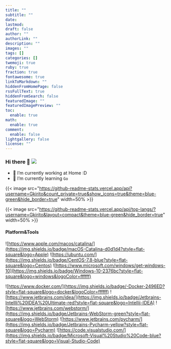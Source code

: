 ```yaml
---
title: ""
subtitle: ""
date: 
lastmod: 
draft: false
author: ""
authorLink: ""
description: ""
images: ""
tags: []
categories: []
twemoji: true
ruby: true
fraction: true
fontawesome: true
linkToMarkdown: ""
hiddenFromHomePage: false
rssFullText: true
hiddenFromSearch: false
featuredImage: ""
featuredImagePreview: ""
toc:
  enable: true
math:
  enable: true
comment:
  enable: false
lightgallery: false
license: ""
---
```

### Hi there 👋 ![](https://komarev.com/ghpvc/?username=Gkirito&style=flat-square&color=brightgreen)
- 🔭 I’m currently working at Home :D
- 🌱 I’m currently learning `Go`
<!--
**Gkirito/Gkirito** is a ✨ _special_ ✨ repository because its `README.md` (this file) appears on your GitHub profile.

Here are some ideas to get you started:

- 🔭 I’m currently working on ...
- 🌱 I’m currently learning ...
- 👯 I’m looking to collaborate on ...
- 🤔 I’m looking for help with ...
- 💬 Ask me about ...
- 📫 How to reach me: ...
- 😄 Pronouns: ...
- ⚡ Fun fact: ...
-->

{{< image src="https://github-readme-stats.vercel.app/api?username=Gkirito&count_private=true&show_icons=true&theme=blue-green&hide_border=true" width=50% >}}

{{< image src="https://github-readme-stats.vercel.app/api/top-langs/?username=Gkirito&layout=compact&theme=blue-green&hide_border=true" width=50% >}}


#### Platform&Tools

![https://www.apple.com/macos/catalina/](https://img.shields.io/badge/macOS-Catalina-d0d1d4?style=flat-square&logo=Apple)
![https://ubuntu.com/](https://img.shields.io/badge/CentOS-7.8-blue?style=flat-square&logo=Centos)
![https://www.microsoft.com/windows/get-windows-10](https://img.shields.io/badge/Windows-10-2376bc?style=flat-square&logo=windows&logoColor=ffffff)


![https://www.docker.com/](https://img.shields.io/badge/-Docker-2496ED?style=flat-square&logo=docker&logoColor=ffffff)
![https://www.jetbrains.com/idea/](https://img.shields.io/badge/Jetbrains-Intelllj%20IDEA%20Ultimate-red?style=flat-square&logo=Intellij-IDEA)
![https://www.jetbrains.com/webstorm/](https://img.shields.io/badge/Jetbrains-WebStorm-green?style=flat-square&logo=WebStorm)
![https://www.jetbrains.com/pycharm/](https://img.shields.io/badge/Jetbrains-Pycharm-yellow?style=flat-square&logo=Pycharm)
![https://code.visualstudio.com/](https://img.shields.io/badge/Microsoft-Visual%20Studio%20Code-blue?style=flat-square&logo=Visual-Studio-Code)
